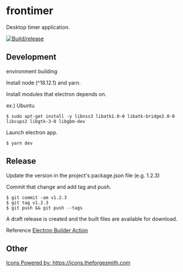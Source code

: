 # frontimer

Desktop timer application.

[![Build/release](https://github.com/seita1996/frontimer/actions/workflows/build.yml/badge.svg)](https://github.com/seita1996/frontimer/actions/workflows/build.yml)

## Development

environment building

Install node (^18.12.1) and yarn.

Install modules that electron depends on.

ex.) Ubuntu

```
$ sudo apt-get install -y libnss3 libatk1.0-0 libatk-bridge2.0-0 libcups2 libgtk-3-0 libgbm-dev
```

Launch electron app.

```
$ yarn dev
```

## Release

Update the version in the project's package.json file (e.g. 1.2.3)

Commit that change and add tag and push.

```
$ git commit -am v1.2.3
$ git tag v1.2.3
$ git push && git push --tags
```

A draft release is created and the built files are available for download.

Reference [Electron Builder Action](https://github.com/marketplace/actions/electron-builder-action)


## Other

<a href="https://icons.theforgesmith.com">Icons Powered by: https://icons.theforgesmith.com</a>
